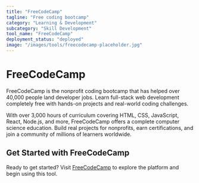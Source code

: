 ```yaml
---
title: "FreeCodeCamp"
tagline: "Free coding bootcamp"
category: "Learning & Development"
subcategory: "Skill Development"
tool_name: "FreeCodeCamp"
deployment_status: "deployed"
image: "/images/tools/freecodecamp-placeholder.jpg"
---
```


# FreeCodeCamp

FreeCodeCamp is the nonprofit coding bootcamp that has helped over 40,000 people land developer jobs. Learn full-stack web development completely free with hands-on projects and real-world coding challenges.

With over 3,000 hours of curriculum covering HTML, CSS, JavaScript, React, Node.js, and more, FreeCodeCamp offers a complete computer science education. Build real projects for nonprofits, earn certifications, and join a community of millions of learners worldwide.
## Get Started with FreeCodeCamp

Ready to get started? Visit [FreeCodeCamp](https://freecodecamp.com) to explore the platform and begin using this tool.
